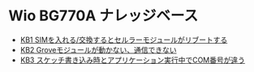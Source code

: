 # Wio BG770A ナレッジベース

* [KB1 SIMを入れる/交換するとセルラーモジュールがリブートする](kb/kb1.md)
* [KB2 Groveモジュールが動かない、通信できない](kb/kb2.md)
* [KB3 スケッチ書き込み時とアプリケーション実行中でCOM番号が違う](kb/kb3.md)
